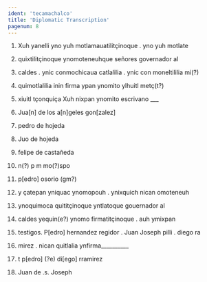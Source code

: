 ```yaml
---
ident: 'tecamachalco'
title: 'Diplomatic Transcription'
pagenum: 8
---
```

1.  Xuh yanelli yno yuh motlamauatilitçinoque . yno yuh motlate
2.  quixtilitçinoque ynomoteneuhque señores governador al
3.  caldes . ynic conmochicaua catlalilia . ynic con moneltililia mi(?)
4.  quimotlalilia inin firma ypan ynomito ylhuitl metç(t?)
5.  xiuitl tçonquiça Xuh nixpan ynomito escrivano ___

6.  Jua[n] de los a[n]geles gon[zalez]
7.  pedro de hojeda
8.  Juo de hojeda
9.  felipe de castañeda
10.  n(?) p m mo(?)spo
11.  p[edro] osorio (gm?)

12.  y çatepan yniquac ynomopouh . ynixquich nican omoteneuh
13.  ynoquimoca quititçinoque yntlatoque gouernador al
14.  caldes yequin(e?) ynomo firmatitçinoque . auh ymixpan
15.  testigos. P[edro] hernandez regidor . Juan Joseph pilli . diego ra
16.  mirez . nican quitlalia ynfirma__________

17.  t p[edro] (?e) di[ego] rramirez
18.  Juan de .s. Joseph
